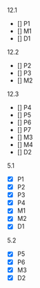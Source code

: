 12.1
- [] P1
- [] M1
- [] D1

12.2
- [] P2
- [] P3
- [] M2

12.3 
- [] P4
- [] P5
- [] P6
- [] P7
- [] M3
- [] M4
- [] D2

5.1
- [x] P1
- [x] P2
- [x] P3
- [x] P4
- [x] M1
- [x] M2
- [x] D1

5.2
- [x] P5
- [x] P6
- [x] M3
- [x] D2